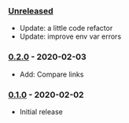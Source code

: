 ### [Unreleased]

- Update: a little code refactor
- Update: improve env var errors

### [0.2.0] - 2020-02-03

- Add: Compare links

### [0.1.0] - 2020-02-02

- Initial release

[0.1.0]: https://github.com/davidrjonas/cargo-lockdiff/compare/f1e7f8c78...0.1.0
[0.2.0]: https://github.com/davidrjonas/cargo-lockdiff/compare/0.1.0...0.2.0
[Unreleased]: https://github.com/davidrjonas/cargo-lockdiff/compare/0.2.0...master

